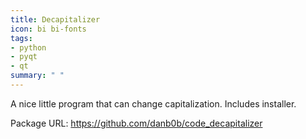 ```yaml
---
title: Decapitalizer
icon: bi bi-fonts
tags:
- python
- pyqt
- qt
summary: " "
---
```


A nice little program that can change capitalization.  Includes installer.

Package URL: <https://github.com/danb0b/code_decapitalizer>